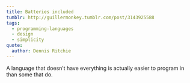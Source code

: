 ```yaml
---
title: Batteries included
tumblr: http://guillermonkey.tumblr.com/post/3143925588
tags:
  - programming-languages
  - design
  - simplicity
quote:
  author: Dennis Ritchie
---
```


A language that doesn’t have everything is actually easier to program in than some that do.
